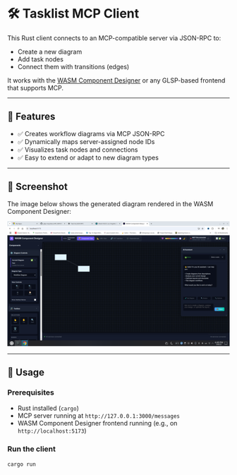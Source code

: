 # 🛠 Tasklist MCP Client

This Rust client connects to an MCP-compatible server via JSON-RPC to:

- Create a new diagram
- Add task nodes
- Connect them with transitions (edges)

It works with the [WASM Component Designer](https://github.com/eclipse-glsp/glsp-mcp) or any GLSP-based frontend that supports MCP.

---

## 🚀 Features

- ✅ Creates workflow diagrams via MCP JSON-RPC
- ✅ Dynamically maps server-assigned node IDs
- ✅ Visualizes task nodes and connections
- ✅ Easy to extend or adapt to new diagram types

---

## 🧪 Screenshot

The image below shows the generated diagram rendered in the WASM Component Designer:

![WASM Component Designer Screenshot](Screenshot_20250806_164929.png)

---

## 🔧 Usage

### Prerequisites

- Rust installed (`cargo`)
- MCP server running at `http://127.0.0.1:3000/messages`
- WASM Component Designer frontend running (e.g., on `http://localhost:5173`)

### Run the client

```bash
cargo run


